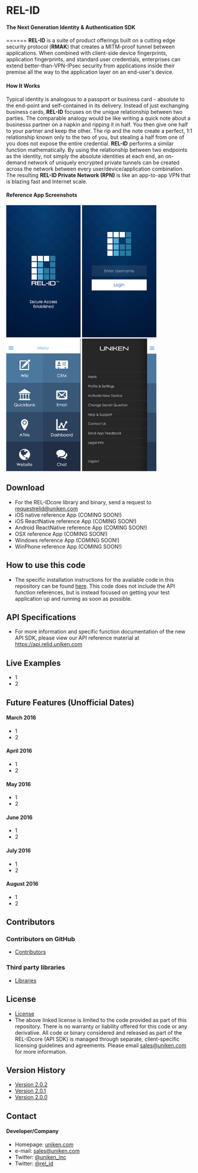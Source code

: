 # REL-ID
#### The Next Generation Identity & Authentication SDK

======
**REL-ID** is a suite of product offerings built on a cutting edge security protocol (**RMAK**) that creates a MITM-proof tunnel between applications.  When combined with client-side device fingerprints, application fingerprints, and standard user credentials, enterprises can extend better-than-VPN-IPsec security from applications inside their premise all the way to the application layer on an end-user's device.  

#### How It Works
Typical identity is analogous to a passport or business card - absolute to the end-point and self-contained in its delivery.  Instead of just exchanging business cards, **REL-ID** focuses on the unique relationship between two parties.  The comparable analogy would be like writing a quick note about a businesss partner on a napkin and ripping it in half.  You then give one half to your partner and keep the other.  The rip and the note create a perfect, 1:1 relationship known only to the two of you, but stealing a half from one of you does not expose the entire credential.  **REL-ID** performs a similar function mathematically. By using the relationship between two endpoints as the identity, not simply the absolute identities at each end, an on-demand network of uniquely encrypted private tunnels can be created across the network between every user/device/application combination.  The resulting **REL-ID Private Network (RPN)** is like an app-to-app VPN that is blazing fast and Internet scale.


#### Reference App Screenshots
<img src="https://github.com/Team-Uniken/REL-ID/raw/master/Documentation%20Assets/loadlayout.png" width="200px;"> <img src="https://github.com/Team-Uniken/REL-ID/raw/master/Documentation%20Assets/loginlayout.png" width="200px;"> <img src="https://github.com/Team-Uniken/REL-ID/raw/master/Documentation%20Assets/menu.png" width="200px;"> <img src="https://github.com/Team-Uniken/REL-ID/raw/master/Documentation%20Assets/admin_menu.png" width="200px;">


## Download
* For the REL-IDcore library and binary, send a request to requestrelid@uniken.com
* iOS native reference App (COMING SOON!)
* iOS ReactNative reference App (COMING SOON!)
* Android ReactNative reference App (COMING SOON!)
* OSX reference App (COMING SOON!)
* Windows reference App (COMING SOON!)
* WinPhone reference App (COMING SOON!)

## How to use this code
* The specific installation instructions for the available code in this repository can be found [here](https://github.com/Team-Uniken/REL-ID/blob/master/INSTRUCTIONS.md).  This code does not include the API function references, but is instead focused on getting your test application up and running as soon as possible.

## API Specifications
* For more information and specific function documentation of the new API SDK, please view our API reference material at https://api.relid.uniken.com

## Live Examples
* 1
* 2

## Future Features (Unofficial Dates)
#### March 2016
* 1
* 2

#### April 2016
* 1
* 2

#### May 2016
* 1
* 2

#### June 2016
* 1
* 2

#### July 2016
* 1
* 2

#### August 2016
* 1
* 2






## Contributors

### Contributors on GitHub
* [Contributors](https://github.com/Team-Uniken/REL-ID/graphs/contributors)

### Third party libraries
* [Libraries](https://github.com/Team-Uniken/REL-ID/blob/master/LIBRARIES.md)

## License 
* [License](https://github.com/Team-Uniken/REL-ID/blob/master/LICENSE.md)
* The above linked license is limited to the code provided as part of this repository. There is no warranty or liability offered for this code or any derivative.  All code or binary considered and released as part of the REL-IDcore (API SDK) is managed through separate, client-specific licensing guidelines and agreements.  Please email sales@uniken.com for more information.

## Version History
* [Version 2.0.2](https://github.com/Team-Uniken/REL-ID/blob/master/VERSION_HISTORY.md#v2.0.2)
* [Version 2.0.1](https://github.com/Team-Uniken/REL-ID/blob/master/VERSION_HISTORY.md#v2.0.1)
* [Version 2.0.0](https://github.com/Team-Uniken/REL-ID/blob/master/VERSION_HISTORY.md#v2.0.0)


## Contact
#### Developer/Company
* Homepage: [uniken.com](http://uniken.com)
* e-mail: sales@uniken.com
* Twitter: [@uniken_inc](https://twitter.com/uniken_inc "Uniken on twitter")
* Twitter: [@rel_id](https://twitter.com/rel_id "REL-ID on twitter")